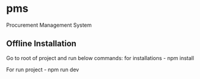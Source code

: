 # pms
Procurement Management System

Offline Installation
--------------------------
Go to root of project and run below commands:
for installations - npm install

For run project - npm run dev
